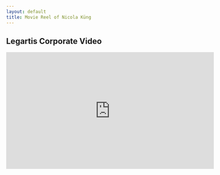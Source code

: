```yaml
---
layout: default
title: Movie Reel of Nicola Küng
---
```


## Legartis Corporate Video 
<div class="embed-responsive embed-responsive-16by9">
	<iframe width="560" height="315" src="https://www.youtube-nocookie.com/embed/t05HCla0pBA?controls=0" frameborder="0" allow="accelerometer; autoplay; encrypted-media; gyroscope; picture-in-picture" allowfullscreen></iframe>
</div>

